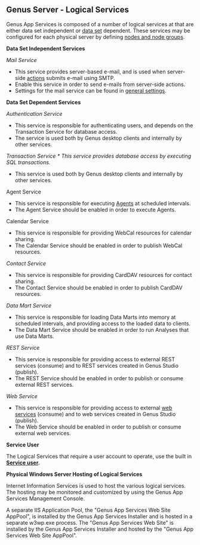 ## Genus Server - Logical Services

Genus App Services is composed of a number of logical services at that are either data set independent or [data set](../../defining-an-app-model/general-settings/data-sets.md) dependent. These services may be configured for each physical server by defining [nodes and node groups](../../defining-an-app-model/nodes-and-node-groups.md).

**Data Set Independent Services**

<span style="FONT-STYLE: italic">Mail Service

*   This service provides server-based e-mail, and is used when server-side [actions](../../defining-an-app-model/logic/action-orchestration/actions.md) submits e-mail using SMTP.
*   Enable this service in order to send e-mails from server-side actions.
*   Settings for the mail service can be found in [general settings](../../defining-an-app-model/general-settings.md).

**Data Set Dependent Services**

<span style="FONT-STYLE: italic">Authentication Service

*   This service is responsible for authenticating users, and depends on the Transaction Service for database access.
*   The service is used both by Genus desktop clients and internally by other services.

 <span style="FONT-STYLE: italic">Transaction Service <span style="FONT-STYLE: italic">*   This service provides database access by executing SQL transactions.
*   This service is used both by Genus desktop clients and internally by other services. 

Agent Service

*   This service is responsible for executing [Agents](../../defining-an-app-model/agents.md) at scheduled intervals.
*   The Agent Service should be enabled in order to execute Agents.

Calendar Service

*   This service is responsible for providing WebCal resources for calendar sharing.
*   The Calendar Service should be enabled in order to publish WebCal resources. 

<span style="FONT-STYLE: italic">Contact Service

*   This service is responsible for providing CardDAV resources for contact sharing.
*   The Contact Service should be enabled in order to publish CardDAV resources.

 <span style="FONT-STYLE: italic">Data Mart Service

*   This service is responsible for loading Data Marts into memory at scheduled intervals, and providing access to the loaded data to clients.
*   The Data Mart Service should be enabled in order to run Analyses that use Data Marts. 

 <span style="FONT-STYLE: italic">REST Service

*   This service is responsible for providing access to external REST services (consume) and to REST services created in Genus Studio (publish).
*   The REST Service should be enabled in order to publish or consume external REST services.

<span style="FONT-STYLE: italic">Web Service

*   This service is responsible for providing access to external [web services](../../defining-an-app-model/web-services.md) (consume) and to web services created in Genus Studio (publish).
*   The Web Service should be enabled in order to publish or consume external web services.

**Service User**

The Logical Services that require a user account to operate, use the built in **[Service user](../../defining-an-app-model/security/security-groups-and-user-accounts.md).**

****Physical Windows Server Hosting of Logical Services****

Internet Information Services is used to host the various logical services. The hosting may be monitored and customized by using the Genus App Services Management Console.

A separate IIS Application Pool, the "Genus App Services Web Site AppPool", is installed by the Genus App Services Installer and is hosted in a separate w3wp.exe process. The "Genus App Services Web Site" is installed by the Genus App Services Installer and hosted by the "Genus App Services Web Site AppPool".